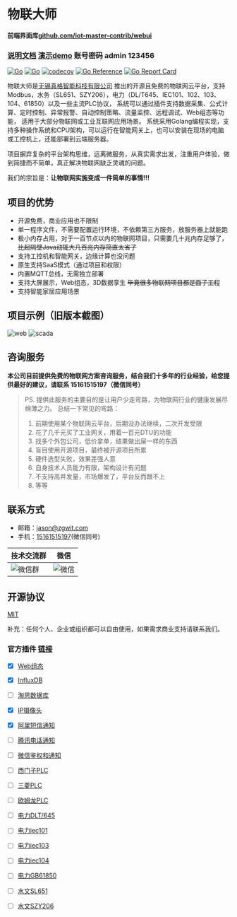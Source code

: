 # 物联大师

**前端界面库[github.com/iot-master-contrib/webui](https://github.com/iot-master-contrib/webui)**

### [说明文档](https://iot-master.com/manual)  [演示demo](http://demo.iot-master.com:8080/) 账号密码 admin 123456

[![Go](https://github.com/zgwit/iot-master/actions/workflows/go.yml/badge.svg)](https://github.com/zgwit/iot-master/actions/workflows/go.yml)
[![Go](https://github.com/zgwit/iot-master/actions/workflows/codeql-analysis.yml/badge.svg)](https://github.com/zgwit/iot-master/actions/workflows/codeql-analysis.yml)
[![codecov](https://codecov.io/gh/zgwit/iot-master/branch/main/graph/badge.svg?token=AK5TD8KQ5C)](https://codecov.io/gh/zgwit/iot-master)
[![Go Reference](https://pkg.go.dev/badge/github.com/zgwit/iot-master.svg)](https://pkg.go.dev/github.com/zgwit/iot-master)
[![Go Report Card](https://goreportcard.com/badge/github.com/zgwit/iot-master)](https://goreportcard.com/report/github.com/zgwit/iot-master)

物联大师是[无锡真格智能科技有限公司](https://zgwit.com)
推出的开源且免费的物联网云平台，支持Modbus，水务（SL651、SZY206），电力（DL/T645、IEC101、102、103、104、61850）以及一些主流PLC协议，
系统可以通过插件支持数据采集、公式计算、定时控制、异常报警、自动控制策略、流量监控、远程调试、Web组态等功能，
适用于大部分物联网或工业互联网应用场景。
系统采用Golang编程实现，支持多种操作系统和CPU架构，可以运行在智能网关上，也可以安装在现场的电脑或工控机上，还能部署到云端服务器。

项目摒弃复杂的平台架构思维，远离微服务，从真实需求出发，注重用户体验，做到简捷而不简单，真正解决物联网缺乏灵魂的问题。

我们的宗旨是：**让物联网实施变成一件简单的事情!!!**

## 项目的优势

- 开源免费，商业应用也不限制
- 单一程序文件，不需要配置运行环境，不依赖第三方服务，放服务器上就能跑
- 极小内存占用，对于一百节点以内的物联网项目，只需要几十兆内存足够了，~~比起隔壁Java动辄大几百兆内存简直太省了~~
- 支持工控机和智能网关，边缘计算也没问题
- 原生支持SaaS模式（通过项目和权限）
- 内置MQTT总线，无需独立部署
- 支持大屏展示，Web组态，3D数据孪生 ~~毕竟很多物联网项目都是面子工程~~
- 支持智能家居应用场景

## 项目示例（旧版本截图）

![web](https://iot-master.com/web1.jpg)
![scada](https://iot-master.com/hmi-editor.png)

## 咨询服务

**本公司目前提供免费的物联网方案咨询服务，结合我们十多年的行业经验，给您提供最好的建议，请联系 15161515197（微信同号）**

> PS. 提供此服务的主要目的是让用户少走弯路，为物联网行业的健康发展尽绵薄之力。
> 总结一下常见的弯路：
> 1. 前期使用某个物联网云平台，后期没办法继续，二次开发受限
> 2. 花了几千元买了工业网关，用着一百元DTU的功能
> 3. 找多个外包公司，低价拿单，结果做出屎一样的东西
> 4. 盲目使用开源项目，最终被开源项目所累
> 5. 硬件选型失败，效果差强人意
> 6. 自身技术人员能力有限，架构设计有问题
> 7. 不支持高并发量，市场爆发了，平台反而跟不上
> 8. 等等

## 联系方式

- 邮箱：[jason@zgwit.com](mailto:jason@zgwit.com)
- 手机：[15161515197](tel:15161515197)(微信同号)

| 技术交流群                                   | 微信                                      |
|-----------------------------------------|-----------------------------------------|
| ![微信群](https://iot-master.com/tech.png) | ![微信](https://iot-master.com/jason.jpg) |

## 开源协议

[MIT](https://github.com/zgwit/iot-master/blob/main/LICENSE)

补充：任何个人、企业或组织都可以自由使用，如果需求商业支持请联系我们。

### 官方插件 [链接](https://github.com/orgs/iot-master-contrib/repositories)

- [x] [Web组态](https://github.com/iot-master-contrib/scada)
- [x] [InfluxDB](https://github.com/iot-master-contrib/influxdb)
- [ ] [淘思数据库](https://github.com/iot-master-contrib/tdengine)
- [x] [IP摄像头](https://github.com/iot-master-contrib/camera)
- [x] [阿里短信通知](https://github.com/iot-master-contrib/sms)
- [ ] [腾讯电话通知](https://github.com/iot-master-contrib/phone)
- [ ] [微信鉴权和通知](https://github.com/iot-master-contrib/weixin)
- [ ] [西门子PLC](https://github.com/iot-master-contrib/s7)
- [ ] [三菱PLC](https://github.com/iot-master-contrib/melsec)
- [ ] [欧姆龙PLC](https://github.com/iot-master-contrib/fins)
- [ ] [电力DLT/645](https://github.com/iot-master-contrib/dlt645)
- [ ] [电力iec101](https://github.com/iot-master-contrib/iec101)
- [ ] [电力iec103](https://github.com/iot-master-contrib/iec103)
- [ ] [电力iec104](https://github.com/iot-master-contrib/iec104)
- [ ] [电力GB61850](https://github.com/iot-master-contrib/gb61850)
- [ ] [水文SL651](https://github.com/iot-master-contrib/sl651)
- [ ] [水文SZY206](https://github.com/iot-master-contrib/szy206)

